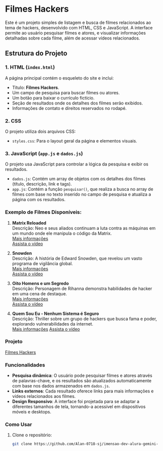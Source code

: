 # Filmes Hackers

Este é um projeto simples de listagem e busca de filmes relacionados ao tema de hackers, desenvolvido com HTML, CSS e JavaScript. A interface permite ao usuário pesquisar filmes e atores, e visualizar informações detalhadas sobre cada filme, além de acessar vídeos relacionados.

## Estrutura do Projeto

### 1. HTML (`index.html`)
A página principal contém o esqueleto do site e inclui:

- Título: **Filmes Hackers**.
- Um campo de pesquisa para buscar filmes ou atores.
- Um botão para baixar o currículo fictício.
- Seção de resultados onde os detalhes dos filmes serão exibidos.
- Informações de contato e direitos reservados no rodapé.

### 2. CSS
O projeto utiliza dois arquivos CSS:

- `styles.css`: Para o layout geral da página e elementos visuais.

### 3. JavaScript (`app.js` e `dados.js`)
O projeto usa JavaScript para controlar a lógica da pesquisa e exibir os resultados.

- `dados.js`: Contém um array de objetos com os detalhes dos filmes (título, descrição, link e tags).
- `app.js`: Contém a função `pesquisar()`, que realiza a busca no array de filmes com base no texto inserido no campo de pesquisa e atualiza a página com os resultados.

### Exemplo de Filmes Disponíveis:

1. **Matrix Reloaded**  
   Descrição: Neo e seus aliados continuam a luta contra as máquinas em um mundo onde ele manipula o código da Matrix.  
   [Mais informações](http://en.wikipedia.org/wiki/The_Matrix_Reloaded)  
   [Assista o vídeo](https://www.youtube.com/watch?v=0PxTAn4g20U)

2. **Snowden**  
   Descrição: A história de Edward Snowden, que revelou um vasto programa de vigilância global.  
   [Mais informações](https://en.wikipedia.org/wiki/Snowden_(film))  
   [Assista o vídeo](https://www.youtube.com/watch?v=QlSAiI3xMh4)

3. **Oito Homens e um Segredo**  
   Descrição: Personagem de Rihanna demonstra habilidades de hacker em uma cena de destaque.  
   [Mais informações](https://en.wikipedia.org/wiki/Ocean%27s_8)  
   [Assista o vídeo](https://www.youtube.com/watch?v=n5LoVcVsiSQ)

4. **Quem Sou Eu - Nenhum Sistema é Seguro**  
   Descrição: Thriller sobre um grupo de hackers que busca fama e poder, explorando vulnerabilidades da internet.  
   [Mais informações](https://en.wikipedia.org/wiki/Who_Am_I_(2014_film))  
   [Assista o vídeo](https://www.youtube.com/watch?v=5vnjheCqRIs)

### Projeto
[Filmes Hackers](https://imensao-dev-alura-gemini-filmes-hackers.vercel.app/)

### Funcionalidades

- **Pesquisa dinâmica**: O usuário pode pesquisar filmes e atores através de palavras-chave, e os resultados são atualizados automaticamente com base nos dados armazenados em `dados.js`.
- **Links externos**: Cada resultado oferece links para mais informações e vídeos relacionados aos filmes.
- **Design Responsivo**: A interface foi projetada para se adaptar a diferentes tamanhos de tela, tornando-a acessível em dispositivos móveis e desktops.

### Como Usar

1. Clone o repositório:
   ```bash
   git clone https://github.com/Alan-0718-sj/imensao-dev-alura-gemini-filmes-hackers.git
